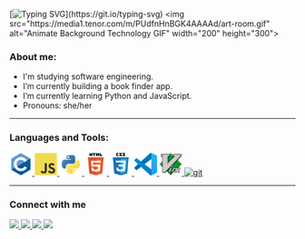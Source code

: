 [![Typing SVG](https://readme-typing-svg.demolab.com?font=Silkscreen&size=25&pause=2000&color=B185E6&vCenter=true&random=false&width=450&height=300&lines=Hi+there.+I'm+Mayada.)](https://git.io/typing-svg)
<img src="https://media1.tenor.com/m/PUdfnHnBGK4AAAAd/art-room.gif" alt="Animate Background Technology GIF" width="200" height="300">



### About me:

- I'm studying software engineering.
- I’m currently building a book finder app.
- I’m currently learning Python and JavaScript.
- Pronouns: she/her


<hr>


### Languages and Tools:

<p align="left">
 <!-- c -->
 <a
    href="https://www.cprogramming.com/" 
    target="_blank" rel="noreferrer"> 
    <img
        src="https://raw.githubusercontent.com/devicons/devicon/master/icons/c/c-original.svg"
        alt="c" width="40" height="40"
    /> 
 </a>
 <!-- js -->
 <a 
    href="https://www.javascript.com/" 
    target="_blank" rel="noreferrer"> 
    <img
        src="https://raw.githubusercontent.com/devicons/devicon/master/icons/javascript/javascript-original.svg"
        alt="java" width="40" height="40"
    /> 
 </a>
 <!-- python -->
 <a
    href="https://www.python.org/"
    target="_blank">
    <img 
        src="https://raw.githubusercontent.com/devicons/devicon/master/icons/python/python-original.svg" alt="Python Icon" width="40" height="40"
    />
 </a>
 <!-- html -->
 <a 
    href="https://www.java.com" 
    target="_blank" rel="noreferrer"> 
    <img
        src="https://raw.githubusercontent.com/devicons/devicon/master/icons/html5/html5-original-wordmark.svg"
        alt="java" width="40" height="40"
    /> 
 </a> 
 <!-- css -->
 <a 
    href="https://www.java.com" 
    target="_blank" rel="noreferrer"> 
    <img
        src="https://raw.githubusercontent.com/devicons/devicon/master/icons/css3/css3-original-wordmark.svg"
        alt="java" width="40" height="40"
    /> 
 </a>
 <!-- vs code -->
 <a 
    href="https://code.visualstudio.com/" 
    target="_blank" rel="noreferrer"> 
    <img
        src="https://raw.githubusercontent.com/github/explore/80688e429a7d4ef2fca1e82350fe8e3517d3494d/topics/visual-studio-code/visual-studio-code.png"
        alt="VS code" width="40" height="40"
    /> 
 </a>
 <!-- vim -->
 <a
    href="https://www.vim.org/" 
    target="_blank" rel="noreferrer"> 
    <img
        src="https://raw.githubusercontent.com/devicons/devicon/master/icons/vim/vim-original.svg"
        alt="c" width="40" height="40"
    /> 
 </a> 
 <!-- git -->
 <a 
    href="https://git-scm.com/"
    target="_blank" rel="noreferrer"> 
    <img
        src="https://www.vectorlogo.zone/logos/git-scm/git-scm-icon.svg" alt="git"
        width="40" height="40"
    /> 
 </a>
</p>

<hr>


### Connect with me

<p>
<!-- GitHub -->
<a 
    target="_blank" 
    href="https://github.com/Maddily">
    <img
        src="https://img.shields.io/badge/GitHub-000000?style=for-the-badge&logo=github&logoColor=white">
    </img>
</a>
<!-- LinkedIn -->
<a 
    target="_blank"
    href="https://www.linkedin.com/in/mayadase/">
    <img
        src="https://img.shields.io/badge/-LinkedIn-0077B5?style=for-the-badge&logo=Linkedin&logoColor=white">
    </img>
</a>
<!-- Gmail -->
<a 
    target="_blank" 
    href="mailto:mayadasaeeddev@gmail.com">
    <img
        src="https://img.shields.io/badge/-Gmail-D14836?style=for-the-badge&logo=Gmail&logoColor=white">
    </img>    
</a>
<!-- X -->
<a 
    target="_blank" 
    href="https://twitter.com/mayadadev">
    <img
        src="https://img.shields.io/badge/X-000000?style=for-the-badge&logo=x&logoColor=white">
    </img>
</a>
</p>

